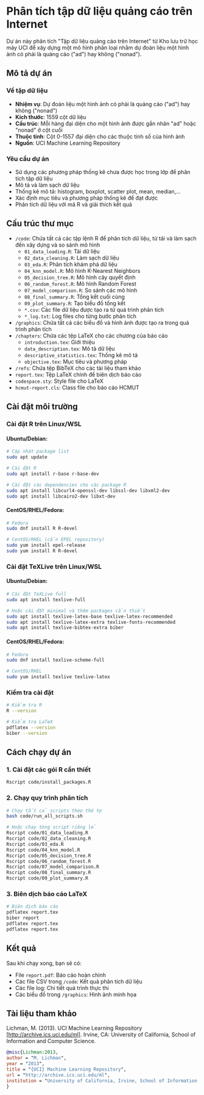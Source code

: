 # Phân tích tập dữ liệu quảng cáo trên Internet

Dự án này phân tích "Tập dữ liệu quảng cáo trên Internet" từ Kho lưu trữ học máy UCI để xây dựng một mô hình phân loại nhằm dự đoán liệu một hình ảnh có phải là quảng cáo ("ad") hay không ("nonad").

## Mô tả dự án

### Về tập dữ liệu
- **Nhiệm vụ**: Dự đoán liệu một hình ảnh có phải là quảng cáo ("ad") hay không ("nonad")
- **Kích thước**: 1559 cột dữ liệu
- **Cấu trúc**: Mỗi hàng đại diện cho một hình ảnh được gắn nhãn "ad" hoặc "nonad" ở cột cuối
- **Thuộc tính**: Cột 0-1557 đại diện cho các thuộc tính số của hình ảnh
- **Nguồn**: UCI Machine Learning Repository

### Yêu cầu dự án
- Sử dụng các phương pháp thống kê chưa được học trong lớp để phân tích tập dữ liệu
- Mô tả và làm sạch dữ liệu
- Thống kê mô tả: histogram, boxplot, scatter plot, mean, median,...
- Xác định mục tiêu và phương pháp thống kê để đạt được
- Phân tích dữ liệu với mã R và giải thích kết quả

## Cấu trúc thư mục

- `/code`: Chứa tất cả các tập lệnh R để phân tích dữ liệu, từ tải và làm sạch đến xây dựng và so sánh mô hình
  - `01_data_loading.R`: Tải dữ liệu
  - `02_data_cleaning.R`: Làm sạch dữ liệu
  - `03_eda.R`: Phân tích khám phá dữ liệu
  - `04_knn_model.R`: Mô hình K-Nearest Neighbors
  - `05_decision_tree.R`: Mô hình cây quyết định
  - `06_random_forest.R`: Mô hình Random Forest
  - `07_model_comparison.R`: So sánh các mô hình
  - `08_final_summary.R`: Tổng kết cuối cùng
  - `09_plot_summary.R`: Tạo biểu đồ tổng kết
  - `*.csv`: Các file dữ liệu được tạo ra từ quá trình phân tích
  - `*_log.txt`: Log files cho từng bước phân tích
- `/graphics`: Chứa tất cả các biểu đồ và hình ảnh được tạo ra trong quá trình phân tích
- `/chapters`: Chứa các tệp LaTeX cho các chương của báo cáo
  - `introduction.tex`: Giới thiệu
  - `data_description.tex`: Mô tả dữ liệu
  - `descriptive_statistics.tex`: Thống kê mô tả
  - `objective.tex`: Mục tiêu và phương pháp
- `/refs`: Chứa tệp BibTeX cho các tài liệu tham khảo
- `report.tex`: Tệp LaTeX chính để biên dịch báo cáo
- `codespace.sty`: Style file cho LaTeX
- `hcmut-report.cls`: Class file cho báo cáo HCMUT

## Cài đặt môi trường

### Cài đặt R trên Linux/WSL

#### Ubuntu/Debian:
```bash
# Cập nhật package list
sudo apt update

# Cài đặt R
sudo apt install r-base r-base-dev

# Cài đặt các dependencies cho các package R
sudo apt install libcurl4-openssl-dev libssl-dev libxml2-dev
sudo apt install libcairo2-dev libxt-dev
```

#### CentOS/RHEL/Fedora:
```bash
# Fedora
sudo dnf install R R-devel

# CentOS/RHEL (cần EPEL repository)
sudo yum install epel-release
sudo yum install R R-devel
```

### Cài đặt TeXLive trên Linux/WSL

#### Ubuntu/Debian:
```bash
# Cài đặt TeXLive full
sudo apt install texlive-full

# Hoặc cài đặt minimal và thêm packages cần thiết
sudo apt install texlive-latex-base texlive-latex-recommended
sudo apt install texlive-latex-extra texlive-fonts-recommended
sudo apt install texlive-bibtex-extra biber
```

#### CentOS/RHEL/Fedora:
```bash
# Fedora
sudo dnf install texlive-scheme-full

# CentOS/RHEL
sudo yum install texlive texlive-latex
```

### Kiểm tra cài đặt
```bash
# Kiểm tra R
R --version

# Kiểm tra LaTeX
pdflatex --version
biber --version
```

## Cách chạy dự án

### 1. Cài đặt các gói R cần thiết
```bash
Rscript code/install_packages.R
```

### 2. Chạy quy trình phân tích
```bash
# Chạy tất cả scripts theo thứ tự
bash code/run_all_scripts.sh

# Hoặc chạy từng script riêng lẻ
Rscript code/01_data_loading.R
Rscript code/02_data_cleaning.R
Rscript code/03_eda.R
Rscript code/04_knn_model.R
Rscript code/05_decision_tree.R
Rscript code/06_random_forest.R
Rscript code/07_model_comparison.R
Rscript code/08_final_summary.R
Rscript code/09_plot_summary.R
```

### 3. Biên dịch báo cáo LaTeX
```bash
# Biên dịch báo cáo
pdflatex report.tex
biber report
pdflatex report.tex
pdflatex report.tex
```

## Kết quả

Sau khi chạy xong, bạn sẽ có:
- File `report.pdf`: Báo cáo hoàn chỉnh
- Các file CSV trong `/code`: Kết quả phân tích dữ liệu
- Các file log: Chi tiết quá trình thực thi
- Các biểu đồ trong `/graphics`: Hình ảnh minh họa

## Tài liệu tham khảo

Lichman, M. (2013). UCI Machine Learning Repository [http://archive.ics.uci.edu/ml]. Irvine, CA: University of California, School of Information and Computer Science.

```bibtex
@misc{Lichman:2013,
author = "M. Lichman",
year = "2013",
title = "{UCI} Machine Learning Repository",
url = "http://archive.ics.uci.edu/ml",
institution = "University of California, Irvine, School of Information and Computer Sciences"
}
```
